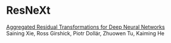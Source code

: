 # ResNeXt
[Aggregated Residual Transformations for Deep Neural Networks](https://arxiv.org/abs/1611.05431) <br>
Saining Xie, Ross Girshick, Piotr Dollár, Zhuowen Tu, Kaiming He  <br>
